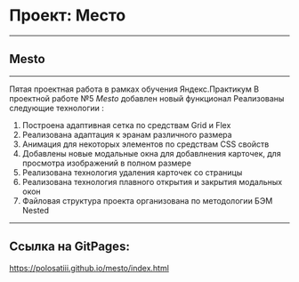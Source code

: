 # Проект: Место

-----

## Mesto

-----

Пятая проектная работа в рамках обучения Яндекс.Практикум
В проектной работе №5 *Mesto* добавлен новый функционал
Реализованы следующие технологии :
1. Построена адаптивная сетка по средствам Grid и Flex
2. Реализована адаптация к эранам различного размера
3. Анимация для некоторых элементов по средствам CSS свойств
4. Добавлены новые модальные окна для добавлнения карточек, для просмотра изображений в полном размере
5. Реализована технология удаления карточек со страницы
6. Реализована технология плавного открытия и закрытия модальных окон
7. Файловая структура проекта организована по методологии БЭМ Nested

-----

## Ссылка на  GitPages:

https://polosatiii.github.io/mesto/index.html
